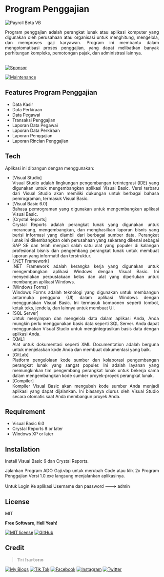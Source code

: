 # Program Penggajian

![Payroll Beta VB](https://github.com/novri3h/php-e-kasir/assets/25641359/7c050b31-1037-407c-b7cb-f2ec5f4bbf23)

<div align="justify">Program penggajian adalah perangkat lunak atau aplikasi komputer yang digunakan oleh perusahaan atau organisasi untuk menghitung, mengelola, dan memproses gaji karyawan. Program ini membantu dalam mengotomatisasi proses penggajian, yang dapat melibatkan banyak perhitungan kompleks, pemotongan pajak, dan administrasi lainnya.</div>
<br>

[![Sponsor](https://img.shields.io/badge/sponsor-30363D?style=for-the-badge&logo=GitHub-Sponsors&logoColor=#white)](https://trakteer.id/nadhif.studio)

[![Maintenance](https://img.shields.io/badge/Maintained%3F-yes-green.svg)](https://github.com/novri3h/VB-ProgramPenggajian/graphs/commit-activity)

## Features Program Penggajian

- Data Kasir
- Data Perkiraan
- Data Pegawai
- Transaksi Penggajian
- Laporan Data Pegawai
- Laporan Data Perkiraan
- Laporan Penggajian
- Laporan Rincian Penggajian

## Tech

Aplikasi ini dibangun dengan menggunakan:

- [Visual Studio]<div align="justify">Visual Studio adalah lingkungan pengembangan terintegrasi (IDE) yang digunakan untuk mengembangkan 
  aplikasi Visual Basic. Versi terbaru dari Visual Studio akan memiliki dukungan untuk berbagai bahasa pemrograman, termasuk Visual Basic.</div>
- [Visual Basic 6.0]<div align="justify">Bahasa pemrograman yang digunakan untuk mengembangkan aplikasi Visual Basic.</div>
- [Crystal Reports]<div align="justify">Crystal Reports adalah perangkat lunak yang digunakan untuk merancang, mengembangkan, dan menghasilkan laporan bisnis yang 
  berisi informasi yang diambil dari berbagai sumber data. Perangkat lunak ini dikembangkan oleh perusahaan yang sekarang dikenal sebagai SAP SE dan telah menjadi 
  salah satu alat yang populer di kalangan profesional bisnis dan pengembang perangkat lunak untuk membuat laporan yang informatif dan terstruktur.</div>
- [.NET Framework]<div align="justify">.NET Framework adalah kerangka kerja yang digunakan untuk mengembangkan aplikasi 
  Windows dengan Visual Basic. Ini menyediakan perpustakaan kelas dan alat yang diperlukan untuk membangun aplikasi Windows.</div>
- [Windows Forms]<div align="justify">Windows Forms adalah teknologi yang digunakan untuk membangun antarmuka pengguna (UI) dalam aplikasi Windows dengan menggunakan 
  Visual Basic. Ini termasuk komponen seperti tombol, kotak teks, jendela, dan lainnya untuk membuat UI.</div>
- [SQL Server]<div align="justify">Untuk menyimpan dan mengelola data dalam aplikasi Anda, Anda mungkin perlu menggunakan basis data seperti SQL Server. Anda dapat 
  menggunakan Visual Studio untuk mengintegrasikan basis data dengan aplikasi Anda.</div>
- [XML]<div align="justify">Alat untuk dokumentasi seperti XML Documentation adalah berguna untuk menjelaskan kode Anda dan membuat dokumentasi yang baik.</div>
- [GitLab]<div align="justify">Platform pengelolaan kode sumber dan kolaborasi pengembangan perangkat lunak yang sangat populer. Ini adalah layanan yang memungkinkan 
  tim pengembang perangkat lunak untuk bekerja sama dalam mengembangkan kode sumber proyek-proyek perangkat lunak.</div>
- [Compiler]<div align="justify">Kompiler Visual Basic akan mengubah kode sumber Anda menjadi aplikasi yang dapat dijalankan. Ini biasanya diurus oleh Visual Studio 
  secara otomatis saat Anda membangun proyek Anda.</div>

## Requirement

- Visual Basic 6.0
- Crystal Reports 8 or later
- Windows XP or later

## Installation

Install Visual Basic 6 dan Crystal Reports.

<div align="justify">Jalankan Program ADO Gaji.vbp untuk merubah Code atau klik 2x Program Penggajian Versi 1.0.exe langsung menjalankan aplikasinya.</div>
<br>
Untuk Login Ke aplikasi Username dan password ---> admin
<br>

## License

MIT

**Free Software, Hell Yeah!**

[//]: # (These are reference links used in the body of this note and get stripped out when the markdown processor does its job. There is no need to format nicely because it shouldn't be seen. Thanks SO - http://stackoverflow.com/questions/4823468/store-comments-in-markdown-syntax)

   [dill]: <https://github.com/joemccann/dillinger>
   [git-repo-url]: <https://github.com/joemccann/dillinger.git>
   [john gruber]: <http://daringfireball.net>
   [df1]: <http://daringfireball.net/projects/markdown/>
   [markdown-it]: <https://github.com/markdown-it/markdown-it>
   [Ace Editor]: <http://ace.ajax.org>
   [node.js]: <http://nodejs.org>
   [Twitter Bootstrap]: <http://twitter.github.com/bootstrap/>
   [jQuery]: <http://jquery.com>
   [@tjholowaychuk]: <http://twitter.com/tjholowaychuk>
   [express]: <http://expressjs.com>
   [AngularJS]: <http://angularjs.org>
   [Gulp]: <http://gulpjs.com>

   [PlDb]: <https://github.com/joemccann/dillinger/tree/master/plugins/dropbox/README.md>
   [PlGh]: <https://github.com/joemccann/dillinger/tree/master/plugins/github/README.md>
   [PlGd]: <https://github.com/joemccann/dillinger/tree/master/plugins/googledrive/README.md>
   [PlOd]: <https://github.com/joemccann/dillinger/tree/master/plugins/onedrive/README.md>
   [PlMe]: <https://github.com/joemccann/dillinger/tree/master/plugins/medium/README.md>
   [PlGa]: <https://github.com/RahulHP/dillinger/blob/master/plugins/googleanalytics/README.md>

   [![MIT license](https://img.shields.io/badge/License-MIT-blue.svg)](https://lbesson.mit-license.org/) [![GitHub](https://badgen.net/badge/icon/github?icon=github&label)](https://github.com)

## Credit
> 𝕋𝕣𝕚 𝕙𝕒𝕣𝕥𝕠𝕟𝕠


[![My Blogs](https://img.shields.io/badge/Blogger-FF5722?style=for-the-badge&logo=blogger&logoColor=white)](https://bit.ly/M-UMKM) [![Tik Tok](https://img.shields.io/badge/TikTok-000000?style=for-the-badge&logo=tiktok&logoColor=white)](https://www.tiktok.com/@nadhif.studio) [![Facebook](https://img.shields.io/badge/Facebook-1877F2?style=for-the-badge&logo=facebook&logoColor=white)](https://www.facebook.com/semut.nunggings/) [![Instagram](https://img.shields.io/badge/Instagram-E4405F?style=for-the-badge&logo=instagram&logoColor=white)](https://www.instagram.com/nadhif.studio/) [![Twitter](https://img.shields.io/badge/Twitter-1DA1F2?style=for-the-badge&logo=twitter&logoColor=white)](https://www.twitter.com/@ThE_dUduLs/)
